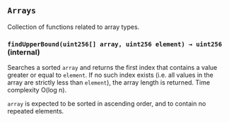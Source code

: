 ## `Arrays`



Collection of functions related to array types.


### `findUpperBound(uint256[] array, uint256 element) → uint256` (internal)



Searches a sorted `array` and returns the first index that contains
a value greater or equal to `element`. If no such index exists (i.e. all
values in the array are strictly less than `element`), the array length is
returned. Time complexity O(log n).

`array` is expected to be sorted in ascending order, and to contain no
repeated elements.




